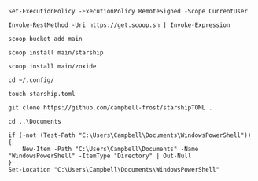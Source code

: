 ```console
Set-ExecutionPolicy -ExecutionPolicy RemoteSigned -Scope CurrentUser
```

```console
Invoke-RestMethod -Uri https://get.scoop.sh | Invoke-Expression
```

```console
scoop bucket add main
```

```console
scoop install main/starship
```

```console
scoop install main/zoxide
```

```console
cd ~/.config/
```

```console
touch starship.toml
```

```console
git clone https://github.com/campbell-frost/starshipTOML .
```

```console
cd ..\Documents
```

```console
if (-not (Test-Path "C:\Users\Campbell\Documents\WindowsPowerShell")) {
    New-Item -Path "C:\Users\Campbell\Documents" -Name "WindowsPowerShell" -ItemType "Directory" | Out-Null
}
Set-Location "C:\Users\Campbell\Documents\WindowsPowerShell"
```
